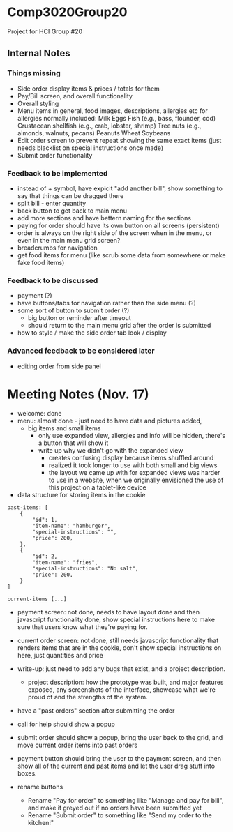 # Comp3020Group20
Project for HCI Group #20

## Internal Notes

### Things missing
 - Side order display items & prices / totals for them 
 - Pay/Bill screen, and overall functionality
 - Overall styling
 - Menu items in general, food images, descriptions, allergies etc
 for allergies normally included:
	Milk
	Eggs
	Fish (e.g., bass, flounder, cod)
	Crustacean shellfish (e.g., crab, lobster, shrimp)
	Tree nuts (e.g., almonds, walnuts, pecans)
	Peanuts
	Wheat
	Soybeans
 - Edit order screen to prevent repeat showing the same exact items (just needs blacklist on special instructions once made)
 - Submit order functionality

### Feedback to be implemented
- instead of + symbol, have explcit "add another bill", show something to say that things can be dragged there
- split bill - enter quantity 
- back button to get back to main menu
- add more sections and have bettern naming for the sections
- paying for order should have its own button on all screens (persistent)
- order is always on the right side of the screen when in the menu, or even in the main menu grid screen? 
- breadcrumbs for navigation
- get food items for menu (like scrub some data from somewhere or make fake food items)

### Feedback to be discussed
- payment (?)
- have buttons/tabs for navigation rather than the side menu (?)
- some sort of button to submit order (?)
	- big button or reminder after timeout
	- should return to the main menu grid after the order is submitted
- how to style / make the side order tab look / display

### Advanced feedback to be considered later
- editing order from side panel

# Meeting Notes (Nov. 17)

- welcome: done
- menu: almost done - just need to have data and pictures added, 
	- big items and small items
		- only use expanded view, allergies and info will be hidden, there's a button that will show it
		- write up why we didn't go with the expanded view
			- creates confusing display because items shuffled around
			- realized it took longer to use with both small and big views
			- the layout we came up with for expanded views was harder to use in a website, when we originally envisioned the use of this project on a tablet-like device
- data structure for storing items in the cookie

```
past-items: [
	{
		"id": 1,
		"item-name": "hamburger",
		"special-instructions": "",
		"price": 200,
	},
	{
		"id": 2,
		"item-name": "fries",
		"special-instructions": "No salt",
		"price": 200,
	}
]

current-items [...]
```

- payment screen: not done, needs to have layout done and then javascript functionality done, show special instructions here to make sure that users know what they're paying for.
- current order screen: not done, still needs javascript functionality that renders items that are in the cookie, don't show special instructions on here, just quantities and price
- write-up: just need to add any bugs that exist, and a project description.
	- project description: how the prototype was built, and major features exposed, any screenshots of the interface, showcase what we're proud of and the strengths of the system.
	
- have a "past orders" section after submitting the order
- call for help should show a popup
- submit order should show a popup, bring the user back to the grid, and move current order items into past orders
- payment button should bring the user to the payment screen, and then show all of the current and past items and let the user drag stuff into boxes. 
- rename buttons
	- Rename "Pay for order" to something like "Manage and pay for bill", and make it greyed out if no orders have been submitted yet
	- Rename "Submit order" to something like "Send my order to the kitchen!"
